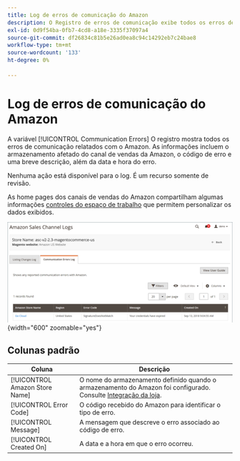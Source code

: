 ```yaml
---
title: Log de erros de comunicação do Amazon
description: O Registro de erros de comunicação exibe todos os erros de comunicação entre o Amazon e o [!DNL Commerce].
exl-id: 0d9f54ba-0fb7-4cd8-a18e-3335f37097a4
source-git-commit: df26834c81b5e26ad0ea8c94c14292eb7c24bae8
workflow-type: tm+mt
source-wordcount: '133'
ht-degree: 0%

---
```


# Log de erros de comunicação do Amazon

A variável [!UICONTROL Communication Errors] O registro mostra todos os erros de comunicação relatados com o Amazon. As informações incluem o armazenamento afetado do canal de vendas da Amazon, o código de erro e uma breve descrição, além da data e hora do erro.

Nenhuma ação está disponível para o log. É um recurso somente de revisão.

As home pages dos canais de vendas do Amazon compartilham algumas informações [controles do espaço de trabalho](./workspace-controls.md) que permitem personalizar os dados exibidos.

![Log de Erros de Comunicação](assets/amazon-comm-errors-log.png){width="600" zoomable="yes"}

## Colunas padrão

| Coluna | Descrição |
|--- |--- |
| [!UICONTROL Amazon Store Name] | O nome do armazenamento definido quando o armazenamento do Amazon foi configurado. Consulte [Integração da loja](./store-integration.md). |
| [!UICONTROL Error Code] | O código recebido do Amazon para identificar o tipo de erro. |
| [!UICONTROL Message] | A mensagem que descreve o erro associado ao código de erro. |
| [!UICONTROL Created On] | A data e a hora em que o erro ocorreu. |
